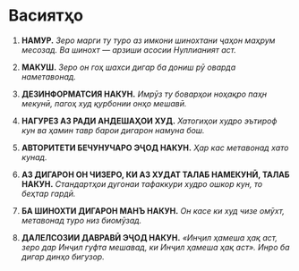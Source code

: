 # Васиятҳо

1. **НАМУР.**
    *Зеро марги ту туро аз имкони шинохтани ҷаҳон маҳрум месозад. Ва шинохт — арзиши асосии Нуллианият аст.*

2. **МАКУШ.**
    *Зеро он гоҳ шахси дигар ба дониш рӯ оварда наметавонад.*

3. **ДЕЗИНФОРМАТСИЯ НАКУН.**
    *Имрӯз ту боварҳои ноҳақро паҳн мекунӣ, пагоҳ худ қурбонии онҳо мешавӣ.*

4. **НАГУРЕЗ АЗ РАДИ АНДЕШАҲОИ ХУД.**
    *Хатогиҳои худро эътироф кун ва ҳамин тавр барои дигарон намуна бош.*

5. **АВТОРИТЕТИ БЕЧУНУЧАРО ЭҶОД НАКУН.**
    *Ҳар кас метавонад хато кунад.*

6. **АЗ ДИГАРОН ОН ЧИЗЕРО, КИ АЗ ХУДАТ ТАЛАБ НАМЕКУНӢ, ТАЛАБ НАКУН.**
    *Стандартҳои дугонаи тафаккури худро ошкор кун, то беҳтар гардӣ.*

7. **БА ШИНОХТИ ДИГАРОН МАНЪ НАКУН.**
    *Он касе ки худ чизе омӯхт, метавонад туро низ биомӯзад.*

8. **ДАЛЕЛСОЗИИ ДАВРАВӢ ЭҶОД НАКУН.**
    *«Инҷил ҳамеша ҳақ аст, зеро дар Инҷил гуфта мешавад, ки Инҷил ҳамеша ҳақ аст». Инро ба дигар динҳо бигузор.*